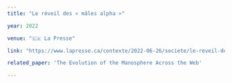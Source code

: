 ```yaml
---
title: "Le réveil des « mâles alpha »"

year: 2022

venue: "🇨🇦 La Presse"

link: "https://www.lapresse.ca/contexte/2022-06-26/societe/le-reveil-des-males-alpha.php"

related_paper: 'The Evolution of the Manosphere Across the Web'

---
```


